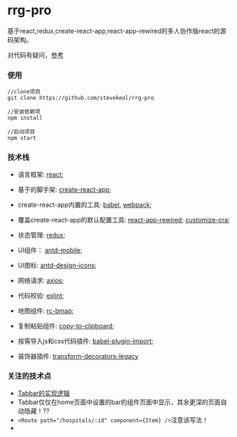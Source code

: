 # rrg-pro

基于react,redux,create-react-app,react-app-rewired的多人协作版react的源码架构。

对代码有疑问，[参考](https://github.com/stevekeol/zhurong-web)

### 使用
```
//clone项目
git clone https://github.com/stevekeol/rrg-pro

//安装依赖项
npm install

//启动项目
npm start
```

### 技术栈
 + 语言框架: [react]();
 + 基于的脚手架: [create-react-app]();
 + create-react-app内置的工具: [babel](), [webpack]();
 + 覆盖create-react-app的默认配置工具: [react-app-rewired](); [customize-cra]();
 + 状态管理: [redux]();
 + UI组件： [antd-mobile]();
 + UI图标: [antd-design-icons]();
 + 网络请求: [axios]();
 + 代码校验: [exlint]();

 + 地图组件: [rc-bmap]();
 + 复制粘贴组件: [copy-to-clipboard]();

 + 按需导入js和css代码插件: [babel-plugin-import]();
 + 装饰器插件: [transform-decorators-legacy]()

### 关注的技术点

+ [Tabbar的实现逻辑](https://mobile.ant.design/components/tab-bar-cn/#components-tab-bar-demo-basic)
+ Tabbar仅仅在home页面中设置的bar的组件页面中显示，其余更深的页面自动隐藏！??
+ ```<Route path="/hospitals/:id" component={Item} />```注意该写法！
+ 